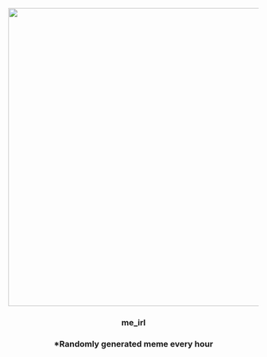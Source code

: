 <p align="center">
        <img src="https://i.redd.it/pn80jr3fe5x91.jpg" width="600" height="600">
        </p>
        <h3 align="center">me_irl</h3>
        <h3 align="center">*Randomly generated meme every hour</h3>
    